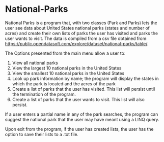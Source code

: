 # National-Parks

National Parks is a program that, with two classes (Park and Parks) lets the user see data about United States national parks (states and number of acres) and create their own lists of parks the user has visited and parks the user wants to visit.  The data is compiled from a csv file obtained from https://public.opendatasoft.com/explore/dataset/national-parks/table/.

The Options presented from the main menu allow a user to:
1. View all national parks
2. View the largest 10 national parks in the United States
3. View the smallest 10 national parks in the United States
4. Look up park information by name; the program will display the states in which the park is located and the acres of the park
5. Create a list of parks that the user has visited.  This list will persist until the termination of the program.
6. Create a list of parks that the user wants to visit.  This list will also persist.

If a user enters a partial name in any of the park searches, the program can suggest the national park that the user may have meant using a LINQ query.

Upon exit from the program, if the user has created lists, the user has the option to save their lists to a .txt file.
